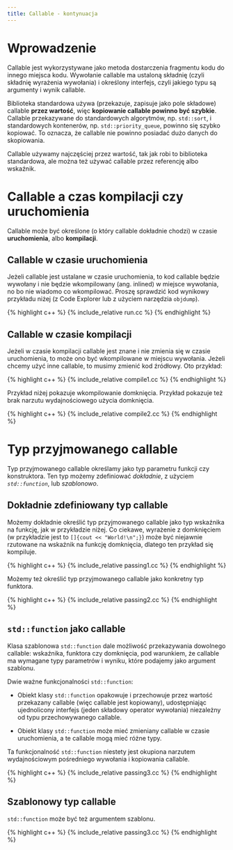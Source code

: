 ```yaml
---
title: Callable - kontynuacja
---
```


# Wprowadzenie

Callable jest wykorzystywane jako metoda dostarczenia fragmentu kodu
do innego miejsca kodu.  Wywołanie callable ma ustaloną składnię
(czyli składnię wyrażenia wywołania) i określony interfejs, czyli
jakiego typu są argumenty i wynik callable.

Biblioteka standardowa używa (przekazuje, zapisuje jako pole składowe)
callable **przez wartość**, więc **kopiowanie callable powinno być
szybkie**.  Callable przekazywane do standardowych algorytmów,
np. `std::sort`, i standardowych kontenerów,
np. `std::priority_queue`, powinno się szybko kopiować.  To oznacza,
że callable nie powinno posiadać dużo danych do skopiowania.

Callable używamy najczęściej przez wartość, tak jak robi to biblioteka
standardowa, ale można też używać callable przez referencję albo
wskaźnik.

# Callable a czas kompilacji czy uruchomienia

Callable może być określone (o który callable dokładnie chodzi) w
czasie **uruchomienia**, albo **kompilacji**.

## Callable w czasie uruchomienia

Jeżeli callable jest ustalane w czasie uruchomienia, to kod callable
będzie wywołany i nie będzie wkompilowany (ang. inlined) w miejsce
wywołania, no bo nie wiadomo co wkompilować.  Proszę sprawdzić kod
wynikowy przykładu niżej (z Code Explorer lub z użyciem narzędzia
`objdump`).

{% highlight c++ %}
{% include_relative run.cc %}
{% endhighlight %}

## Callable w czasie kompilacji

Jeżeli w czasie kompilacji callable jest znane i nie zmienia się w
czasie uruchomienia, to może ono być wkompilowane w miejscu wywołania.
Jeżeli chcemy użyć inne callable, to musimy zmienić kod źródłowy.  Oto
przykład:

{% highlight c++ %}
{% include_relative compile1.cc %}
{% endhighlight %}

Przykład niżej pokazuje wkompilowanie domknięcia.  Przykład pokazuje
też brak narzutu wydajnościowego użycia domknięcia.

{% highlight c++ %}
{% include_relative compile2.cc %}
{% endhighlight %}

# Typ przyjmowanego callable

Typ przyjmowanego callable określamy jako typ parametru funkcji czy
konstruktora.  Ten typ możemy zdefiniować *dokładnie*, z użyciem
*`std::function`*, lub *szablonowo*.

## Dokładnie zdefiniowany typ callable

Możemy dokładnie określić typ przyjmowanego callable jako typ
wskaźnika na funkcję, jak w przykładzie niżej.  Co ciekawe, wyrażenie
z domknięciem (w przykładzie jest to `[]{cout << "World!\n";}`) może
być niejawnie rzutowane na wskaźnik na funkcję domknięcia, dlatego ten
przykład się kompiluje.

{% highlight c++ %}
{% include_relative passing1.cc %}
{% endhighlight %}

Możemy też określić typ przyjmowanego callable jako konkretny typ
funktora.

{% highlight c++ %}
{% include_relative passing2.cc %}
{% endhighlight %}

## `std::function` jako callable

Klasa szablonowa `std::function` dale możliwość przekazywania
dowolnego callable: wskaźnika, funktora czy domknięcia, pod warunkiem,
że callable ma wymagane typy parametrów i wyniku, które podajemy jako
argument szablonu.

Dwie ważne funkcjonalności `std::function`:

* Obiekt klasy `std::function` opakowuje i przechowuje przez wartość
  przekazany callable (więc callable jest kopiowany), udostępniając
  ujednolicony interfejs (jeden składowy operator wywołania)
  niezależny od typu przechowywanego callable.

* Obiekt klasy `std::function` może mieć zmieniany callable w czasie
  uruchomienia, a te callable mogą mieć różne typy.

Ta funkcjonalność `std::function` niestety jest okupiona narzutem
wydajnościowym pośredniego wywołania i kopiowania callable.

{% highlight c++ %}
{% include_relative passing3.cc %}
{% endhighlight %}

## Szablonowy typ callable

`std::function` może być też argumentem szablonu.

{% highlight c++ %}
{% include_relative passing3.cc %}
{% endhighlight %}

<!-- LocalWords: callable -->
